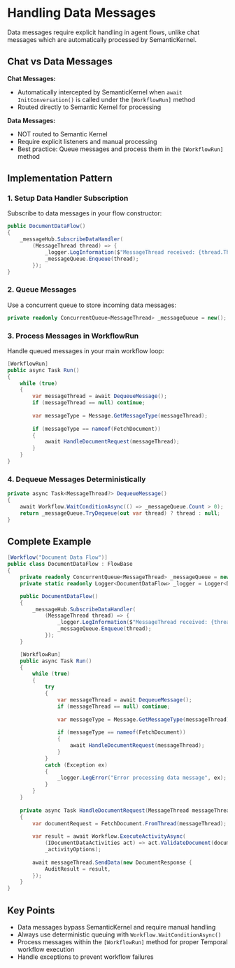 # Handling Data Messages

Data messages require explicit handling in agent flows, unlike chat messages which are automatically processed by SemanticKernel.

## Chat vs Data Messages

**Chat Messages:**

- Automatically intercepted by SemanticKernel when `await InitConversation()` is called under the `[WorkflowRun]` method
- Routed directly to Semantic Kernel for processing

**Data Messages:**

- NOT routed to Semantic Kernel
- Require explicit listeners and manual processing
- Best practice: Queue messages and process them in the `[WorkflowRun]` method

## Implementation Pattern

### 1. Setup Data Handler Subscription

Subscribe to data messages in your flow constructor:

```csharp
public DocumentDataFlow()
{
    _messageHub.SubscribeDataHandler(
        (MessageThread thread) => {
            _logger.LogInformation($"MessageThread received: {thread.ThreadId}");
            _messageQueue.Enqueue(thread);
        });
}
```

### 2. Queue Messages

Use a concurrent queue to store incoming data messages:

```csharp
private readonly ConcurrentQueue<MessageThread> _messageQueue = new();
```

### 3. Process Messages in WorkflowRun

Handle queued messages in your main workflow loop:

```csharp
[WorkflowRun]
public async Task Run()
{
    while (true)
    {
        var messageThread = await DequeueMessage();
        if (messageThread == null) continue;
        
        var messageType = Message.GetMessageType(messageThread);
        
        if (messageType == nameof(FetchDocument))
        {
            await HandleDocumentRequest(messageThread);
        }
    }
}
```

### 4. Dequeue Messages Deterministically

```csharp
private async Task<MessageThread?> DequeueMessage()
{
    await Workflow.WaitConditionAsync(() => _messageQueue.Count > 0);
    return _messageQueue.TryDequeue(out var thread) ? thread : null;
}
```

## Complete Example

```csharp
[Workflow("Document Data Flow")]
public class DocumentDataFlow : FlowBase
{
    private readonly ConcurrentQueue<MessageThread> _messageQueue = new();
    private static readonly Logger<DocumentDataFlow> _logger = Logger<DocumentDataFlow>.For();

    public DocumentDataFlow()
    {
        _messageHub.SubscribeDataHandler(
            (MessageThread thread) => {
                _logger.LogInformation($"MessageThread received: {thread.ThreadId}");
                _messageQueue.Enqueue(thread);
            });
    }

    [WorkflowRun]
    public async Task Run()
    {
        while (true)
        {
            try
            {
                var messageThread = await DequeueMessage();
                if (messageThread == null) continue;
                
                var messageType = Message.GetMessageType(messageThread);
                
                if (messageType == nameof(FetchDocument))
                {
                    await HandleDocumentRequest(messageThread);
                }
            }
            catch (Exception ex)
            {
                _logger.LogError("Error processing data message", ex);
            }
        }
    }
    
    private async Task HandleDocumentRequest(MessageThread messageThread)
    {
        var documentRequest = FetchDocument.FromThread(messageThread);
        
        var result = await Workflow.ExecuteActivityAsync(
            (IDocumentDataActivities act) => act.ValidateDocument(documentRequest.DocumentId), 
            _activityOptions);
            
        await messageThread.SendData(new DocumentResponse {
            AuditResult = result,
        });
    }
}
```

## Key Points

- Data messages bypass SemanticKernel and require manual handling
- Always use deterministic queuing with `Workflow.WaitConditionAsync()`
- Process messages within the `[WorkflowRun]` method for proper Temporal workflow execution
- Handle exceptions to prevent workflow failures

